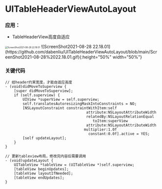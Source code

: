 # UITableHeaderViewAutoLayout
### 应用：

- TableHeaderView高度自适应

<img src="https://github.com/dabenliu/UITableHeaderViewAutoLayout/blob/main/ScreenShot2021-08-28%2022.18.01.gif" alt="ScreenShot2021-08-28 22.18.01" style="zoom:50%;" />
  ![ScreenShot2021-08-28 22.18.01](https://github.com/dabenliu/UITableHeaderViewAutoLayout/blob/main/ScreenShot2021-08-28%2022.18.01.gif){:height="50%" width="50%"}

### 关键代码

```
// 给header约束宽度，才能自适应高度
- (void)didMoveToSuperview {
	[super didMoveToSuperview];
	if (self.superview) {
        UIView *superView = self.superview;
        self.translatesAutoresizingMaskIntoConstraints = NO;
        [NSLayoutConstraint constraintWithItem:self
                                     attribute:NSLayoutAttributeWidth
                                     relatedBy:NSLayoutRelationEqual
                                        toItem:superView
                                     attribute:NSLayoutAttributeWidth
                                    multiplier:1.0f
                                      constant:0.0f].active = YES;
		[self updateLayout];
	}
}

// 更新tableview布局，修改完内容后需要调用
- (void)updateLayout {
	UITableView *tableView = (UITableView *)self.superview;
	[tableView beginUpdates];
	[tableView layoutIfNeeded];
	[tableView endUpdates];
}
```

